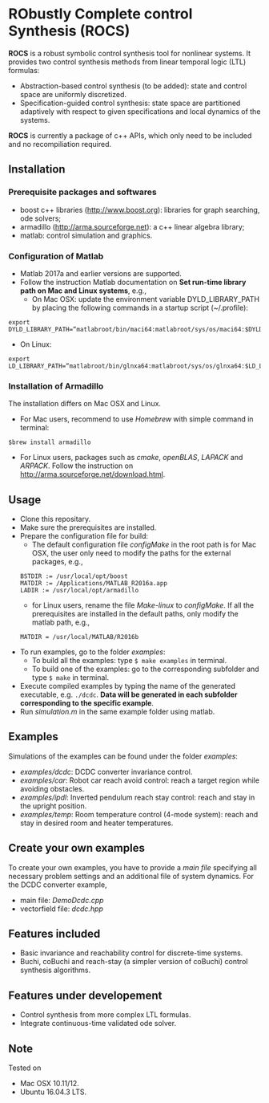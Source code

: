 # RObustly Complete control Synthesis (ROCS) #

**ROCS** is a robust symbolic control synthesis tool for nonlinear systems. It provides two control synthesis methods from linear temporal logic (LTL) formulas:
- Abstraction-based control synthesis (to be added): state and control space are uniformly discretized.
- Specification-guided control synthesis: state space are partitioned adaptively with respect to given specifications and local dynamics of the systems.

**ROCS** is currently a package of c++ APIs, which only need to be included and no recompiliation required.



## Installation ##
### Prerequisite packages and softwares ###
 - boost c++ libraries (http://www.boost.org): libraries for graph searching, ode solvers;
 - armadillo (http://arma.sourceforge.net): a c++ linear algebra library;
 - matlab: control simulation and graphics.

### Configuration of Matlab ###
 - Matlab 2017a and earlier versions are supported.
 - Follow the instruction Matlab documentation on **Set run-time library path on Mac and Linux systems**, e.g.,
   - On Mac OSX: update the environment variable DYLD_LIBRARY_PATH by placing the following commands in a startup script (~/.profile):
```
export DYLD_LIBRARY_PATH=“matlabroot/bin/maci64:matlabroot/sys/os/maci64:$DYLD_LIBRARY_PATH”
```
   - On Linux:
```
export LD_LIBRARY_PATH=“matlabroot/bin/glnxa64:matlabroot/sys/os/glnxa64:$LD_LIBRARY_PATH”
```

### Installation of **Armadillo** ###
The installation differs on Mac OSX and Linux.
 - For Mac users, recommend to use *Homebrew* with simple command in terminal:
 ```
 $brew install armadillo
 ```
 - For Linux users, packages such as *cmake*, *openBLAS*, *LAPACK* and *ARPACK*. Follow the instruction on http://arma.sourceforge.net/download.html.



## Usage ##
- Clone this repositary.
- Make sure the prerequisites are installed.
- Prepare the configuration file for build:
  + The default configuration file *configMake* in the root path is for Mac OSX, the user only need to modify the paths for the external packages, e.g.,
  ```
  BSTDIR := /usr/local/opt/boost
  MATDIR := /Applications/MATLAB_R2016a.app
  LADIR := /usr/local/opt/armadillo
  ```
  + for Linux users, rename the file *Make-linux* to *configMake*. If all the prerequisites are installed in the default paths, only modify the matlab path, e.g., 
  ```
  MATDIR = /usr/local/MATLAB/R2016b
  ```
- To run examples, go to the folder *examples*:
  + To build all the examples: type `$ make examples` in terminal.
  + To build one of the examples: go to the corresponding subfolder and type `$ make` in terminal.
- Execute compiled examples by typing the name of the generated executable, e.g. `./dcdc`. **Data will be generated in each subfolder corresponding to the specific example**.
- Run *simulation.m* in the same example folder using matlab.



## Examples ##
Simulations of the examples can be found under the folder *examples*:
- *examples/dcdc*: DCDC converter invariance control.
- *examples/car*: Robot car reach avoid control: reach a target region while avoiding obstacles.
- *examples/ipdl*: Inverted pendulum reach stay control: reach and stay in the upright position.
- *examples/temp*: Room temperature control (4-mode system): reach and stay in desired room and heater temperatures.



## Create your own examples ##
To create your own examples, you have to provide a *main file* specifying all necessary problem settings and an additional file of system dynamics. For the DCDC converter example,
- main file: *DemoDcdc.cpp*
- vectorfield file: *dcdc.hpp*



## Features included ##
- Basic invariance and reachability control for discrete-time systems.
- Buchi, coBuchi and reach-stay (a simpler version of coBuchi) control synthesis algorithms.



## Features under developement ##
- Control synthesis from more complex LTL formulas.
- Integrate continuous-time validated ode solver.



## Note ##
Tested on
- Mac OSX 10.11/12.
- Ubuntu 16.04.3 LTS.
